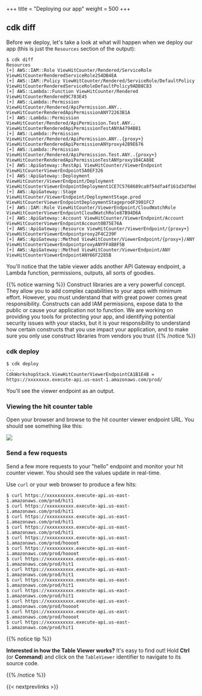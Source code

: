 +++
title = "Deploying our app"
weight = 500
+++

## cdk diff

Before we deploy, let's take a look at what will happen when we deploy our app
(this is just the `Resources` section of the output):

```
$ cdk diff
Resources
[+] AWS::IAM::Role ViewHitCounter/Rendered/ServiceRole ViewHitCounterRenderedServiceRole254DB4EA
[+] AWS::IAM::Policy ViewHitCounter/Rendered/ServiceRole/DefaultPolicy ViewHitCounterRenderedServiceRoleDefaultPolicy9ADB8C83
[+] AWS::Lambda::Function ViewHitCounter/Rendered ViewHitCounterRendered9C783E45
[+] AWS::Lambda::Permission ViewHitCounter/Rendered/ApiPermission.ANY.. ViewHitCounterRenderedApiPermissionANY72263B1A
[+] AWS::Lambda::Permission ViewHitCounter/Rendered/ApiPermission.Test.ANY.. ViewHitCounterRenderedApiPermissionTestANYA4794B81
[+] AWS::Lambda::Permission ViewHitCounter/Rendered/ApiPermission.ANY..{proxy+} ViewHitCounterRenderedApiPermissionANYproxy42B9E676
[+] AWS::Lambda::Permission ViewHitCounter/Rendered/ApiPermission.Test.ANY..{proxy+} ViewHitCounterRenderedApiPermissionTestANYproxy104CA88E
[+] AWS::ApiGateway::RestApi ViewHitCounter/ViewerEndpoint ViewHitCounterViewerEndpoint5A0EF326
[+] AWS::ApiGateway::Deployment ViewHitCounter/ViewerEndpoint/Deployment ViewHitCounterViewerEndpointDeployment1CE7C5768689ca8f54dfa4f161d3df0ebffcdcff
[+] AWS::ApiGateway::Stage ViewHitCounter/ViewerEndpoint/DeploymentStage.prod ViewHitCounterViewerEndpointDeploymentStageprodF3901FC7
[+] AWS::IAM::Role ViewHitCounter/ViewerEndpoint/CloudWatchRole ViewHitCounterViewerEndpointCloudWatchRole87B94D6A
[+] AWS::ApiGateway::Account ViewHitCounter/ViewerEndpoint/Account ViewHitCounterViewerEndpointAccount0B75E76A
[+] AWS::ApiGateway::Resource ViewHitCounter/ViewerEndpoint/{proxy+} ViewHitCounterViewerEndpointproxy2F4C239F
[+] AWS::ApiGateway::Method ViewHitCounter/ViewerEndpoint/{proxy+}/ANY ViewHitCounterViewerEndpointproxyANYFF4B8F5B
[+] AWS::ApiGateway::Method ViewHitCounter/ViewerEndpoint/ANY ViewHitCounterViewerEndpointANY66F2285B
```

You'll notice that the table viewer adds another API Gateway endpoint, a Lambda
function, permissions, outputs, all sorts of goodies.

{{% notice warning %}} Construct libraries are a very powerful concept. They
allow you to add complex capabilities to your apps with minimum effort. However,
you must understand that with great power comes great responsibility. Constructs
can add IAM permissions, expose data to the public or cause your application not
to function. We are working on providing you tools for protecting your app, and
identifying potential security issues with your stacks, but it is your
responsibility to understand how certain constructs that you use impact your
application, and to make sure you only use construct libraries from vendors you
trust  {{% /notice %}}

### cdk deploy

```
$ cdk deploy
...
CdkWorkshopStack.ViewHitCounterViewerEndpointCA1B1E4B = https://xxxxxxxx.execute-api.us-east-1.amazonaws.com/prod/
```

You'll see the viewer endpoint as an output.

### Viewing the hit counter table

Open your browser and browse to the hit counter viewer endpoint URL. You should
see something like this:

![](./viewer1.png)

### Send a few requests

Send a few more requests to your "hello" endpoint and monitor your hit counter
viewer. You should see the values update in real-time.

Use `curl` or your web browser to produce a few hits:

```
$ curl https://xxxxxxxxxx.execute-api.us-east-1.amazonaws.com/prod/hit1
$ curl https://xxxxxxxxxx.execute-api.us-east-1.amazonaws.com/prod/hit1
$ curl https://xxxxxxxxxx.execute-api.us-east-1.amazonaws.com/prod/hit1
$ curl https://xxxxxxxxxx.execute-api.us-east-1.amazonaws.com/prod/hit1
$ curl https://xxxxxxxxxx.execute-api.us-east-1.amazonaws.com/prod/hoooot
$ curl https://xxxxxxxxxx.execute-api.us-east-1.amazonaws.com/prod/hoooot
$ curl https://xxxxxxxxxx.execute-api.us-east-1.amazonaws.com/prod/hit1
$ curl https://xxxxxxxxxx.execute-api.us-east-1.amazonaws.com/prod/hit1
$ curl https://xxxxxxxxxx.execute-api.us-east-1.amazonaws.com/prod/hit1
$ curl https://xxxxxxxxxx.execute-api.us-east-1.amazonaws.com/prod/hit1
$ curl https://xxxxxxxxxx.execute-api.us-east-1.amazonaws.com/prod/hoooot
$ curl https://xxxxxxxxxx.execute-api.us-east-1.amazonaws.com/prod/hoooot
$ curl https://xxxxxxxxxx.execute-api.us-east-1.amazonaws.com/prod/hit1
```

{{% notice tip %}}

**Interested in how the Table Viewer works?** It's easy to find out!
Hold **Ctrl** (or **Command**) and click on the `TableViewer`
identifier to navigate to its source code.

{{% /notice %}}

{{< nextprevlinks >}}